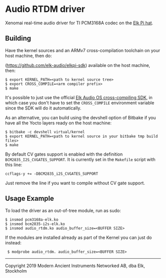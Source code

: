 # Audio RTDM driver

Xenomai real-time audio driver for TI PCM3168A codec on the [Elk Pi hat](https://elk.audio/dev-kit/).

## Building

Have the kernel sources and an ARMv7 cross-compilation toolchain on your host machine, then do:

(https://github.com/elk-audio/elkpi-sdk) available on the host machine, then:

```
$ export KERNEL_PATH=<path to kernel source tree>
$ export CROSS_COMPILE=<arm compiler prefix>
$ make
```

It's possible to just use the official [Elk Audio OS cross-compiling SDK](https://github.com/elk-audio/elkpi-sdk), in which case you don't have to set the `CROSS_COMPILE` environment variable since the SDK will do it automatically.

As an alternative, you can build using the devshell option of Bitbake if you have all the Yocto layers ready on the host machine:

```
$ bitbake -c devshell virtual/kernel
$ export KERNEL_PATH=<path to kernel source in your bitbake tmp build files>
$ make
```

By default CV gates support is enabled with the definition `BCM2835_I2S_CVGATES_SUPPORT`.
It is currently set in the `Makefile` script with this line:

```
ccflags-y += -DBCM2835_i2S_CVGATES_SUPPORT
```

Just remove the line if you want to compile without CV gate support.

## Usage Example
To load the driver as an out-of-tree module, run as sudo:

```
$ insmod pcm3168a-elk.ko
$ insmod bcm2835-i2s-elk.ko
$ insmod audio_rtdm.ko audio_buffer_size=<BUFFER SIZE>
```

If the modules are installed already as part of the Kernel you can just do instead:

```
 $ modprobe audio_rtdm. audio_buffer_size=<BUFFER SIZE>
```

---
Copyright 2019 Modern Ancient Instruments Networked AB, dba Elk, Stockholm
